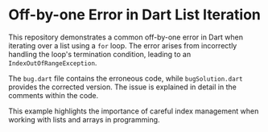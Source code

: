 # Off-by-one Error in Dart List Iteration

This repository demonstrates a common off-by-one error in Dart when iterating over a list using a `for` loop.  The error arises from incorrectly handling the loop's termination condition, leading to an `IndexOutOfRangeException`.

The `bug.dart` file contains the erroneous code, while `bugSolution.dart` provides the corrected version.  The issue is explained in detail in the comments within the code.

This example highlights the importance of careful index management when working with lists and arrays in programming.